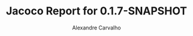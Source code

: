 ---
title: Jacoco Report for 0.1.7-SNAPSHOT
author: Alexandre Carvalho
menu_title: 0.1.7-SNAPSHOT
category: jacoco_reports
layout: iframe
iframe_url: /docs/0.1.7-SNAPSHOT/site/jacoco/index.html
order: 5
---
